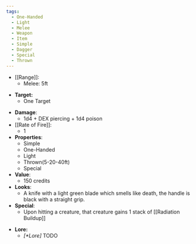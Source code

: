 ```yaml
---
tags:
  - One-Handed
  - Light
  - Melee
  - Weapon
  - Item
  - Simple
  - Dagger
  - Special
  - Thrown
---
```

* [[Range]]:
	* Melee: 5ft
- **Target:**
	- One Target
* __Damage__:
	* 1d4 + DEX piercing + 1d4 poison
* [[Rate of Fire]]:
	* 1
* __Properties__:
	* Simple
	* One-Handed
	* Light
	* Thrown(5-20-40ft)
	* Special
* **Value**:
	* 150 credits
* **Looks**:
	* A knife with a light green blade which smells like death, the handle is black with a straight grip. 
* **Special**:
	* Upon hitting a creature, that creature gains 1 stack of [[Radiation Buildup]]
- **Lore:**
	- *\[\*Lore]* TODO